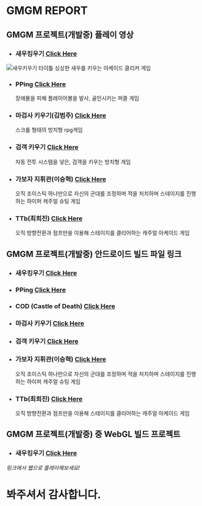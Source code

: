 **GMGM REPORT**
===================================================



**GMGM 프로젝트(개발중) 플레이 영상**
------------------------------------



- ### **새우킹우기** [Click Here](https://www.youtube.com/watch?v=pGgQzYZA9b0)
![새우키우기 타이틀](https://user-images.githubusercontent.com/64318091/119672716-c75acd80-be75-11eb-875c-d6b36d2a864e.png)
	싱싱한 새우를 키우는 아케이드 클리커 게임
	
- ### **PPing** [Click Here](https://youtu.be/64WlJLVbZb0)
	장애물을 피해 플레이어볼을 발사, 골인시키는 퍼즐 게임
	
- ### **마검사 키우기(김범주)** [Click Here](https://youtu.be/HQabFldfBus)
	스크롤 형태의 방치형 rpg게임

- ### **검객 키우기** [Click Here](https://youtu.be/qYGaRKeeg30)
	자동 전투 시스템을 넣은, 검객을 키우는 방치형 게임
	
- ### **가보자 지휘관(이승혁)** [Click Here](https://youtu.be/md2vUQ_n9TA)
	오직 조이스틱 하나만으로 자신의 군대를 조정하며 적을 처치하며 스테이지를 진행하는 하이퍼 캐주얼 슈팅 게임
	
- ### **TTb(최희진)** [Click Here](https://youtu.be/5QuL7wYXua8)
	오직 방향전환과 점프만을 이용해 스테이지를 클리어하는 캐주얼 아케이드 게임

**GMGM 프로젝트(개발중) 안드로이드 빌드 파일 링크**
------------------------------------



- ### **새우킹우기** [Click Here](https://drive.google.com/file/d/1TlvZDA_LL969U5AkslAFor_O8gt5oBQi/view)

- ### **PPing** [Click Here](https://drive.google.com/file/d/12iQGWMUDAEvULFpfM6X51W-o7i_QQb0G/view)

- ### **COD** (Castle of Death) [Click Here](https://drive.google.com/drive/folders/1VL3SwATSNYJnIb185AB13RgAsM1K2Kpj)

- ### **마검사 키우기** [Click Here](https://drive.google.com/drive/folders/1X1xA2lZOlDBsp9aMHnjQUXqo2tsnE6La)

- ### **검객 키우기** [Click Here](https://drive.google.com/drive/folders/1-K7hJPXT-ozFjQoouKLBWU1RqcaoVloy?usp=sharing)

- ### **가보자 지휘관(이승혁)** [Click Here](https://play.google.com/store/apps/details?id=com.SeunghyeokCompany.LetsGoCommander)
	오직 조이스틱 하나만으로 자신의 군대를 조정하며 적을 처치하며 스테이지를 진행하는 하이퍼 캐주얼 슈팅 게임
	
- ### **TTb(최희진)** [Click Here](https://drive.google.com/file/d/1tqy1XU64uoMLi9Jd5JHzaoHvu-ugCe7A/view?usp=sharing)
	오직 방향전환과 점프만을 이용해 스테이지를 클리어하는 캐주얼 아케이드 게임

**GMGM 프로젝트(개발중) 중 WebGL 빌드 프로젝트**
------------------------------------


- ### **새우킹우기** [Click Here](https://dongyeonseodev.github.io/GMGMPrawn/)
*링크에서 웹으로 플레이해보세요!*



# **봐주셔서 감사합니다.**
